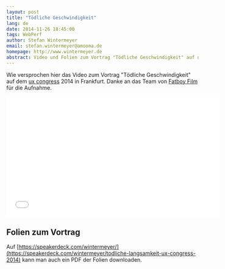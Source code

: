 ```yaml
---
layout: post
title: "Tödliche Geschwindigkeit"
lang: de
date: 2014-11-26 18:45:00
tags: WebPerf
author: Stefan Wintermeyer
email: stefan.wintermeyer@amooma.de
homepage: http://www.wintermeyer.de
abstract: Video und Folien zum Vortrag "Tödliche Geschwindigkeit" auf dem ux congress 2014 in Frankfurt.
---
```


Wie versprochen hier das Video zum Vortrag "Tödliche Geschwindigkeit" auf dem [ux congress](http://www.ux-congress.com/) 2014 in Frankfurt. Danke an das Team von [Fatboy Film](http://fatboyfilm.de/) für die Aufnahme.

<iframe width="560" height="315" src="//www.youtube.com/embed/MT5S9T0DWrs" frameborder="0" allowfullscreen></iframe>

## Folien zum Vortrag

Auf [https://speakerdeck.com/wintermeyer/](https://speakerdeck.com/wintermeyer/todliche-langsamkeit-ux-congress-2014) kann man auch ein PDF der Folien downloaden.

<script async class="speakerdeck-embed" data-id="1fc55cd04bf401321016325c0601a345" data-ratio="1.33333333333333" src="//speakerdeck.com/assets/embed.js"></script>
